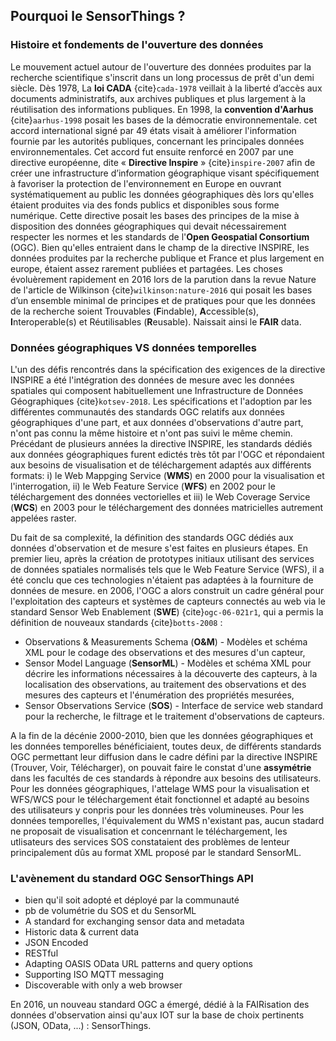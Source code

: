 ## Pourquoi le SensorThings ?

### Histoire et fondements de l'ouverture des données
Le mouvement actuel autour de l'ouverture des données produites par la recherche scientifique s'inscrit dans un long processus de prêt d'un demi siècle. 
Dès 1978, La **loi CADA** {cite}`cada-1978` veillait à la liberté d’accès aux documents administratifs, aux archives publiques et plus largement à la réutilisation des informations publiques. En 1998, la **convention d'Aarhus** {cite}`aarhus-1998` posait les bases de la démocratie environnementale. cet accord international signé par 49 états visait à améliorer l'information fournie par les autorités publiques, concernant les principales données environnementales. Cet accord fut ensuite renforcé en 2007 par une directive européenne, dite « **Directive Inspire** » {cite}`inspire-2007` afin de créer une infrastructure d’information géographique visant spécifiquement à favoriser la protection de l'environnement en Europe en ouvrant systématiquement au public les données géographiques dès lors qu'elles étaient produites via des fonds publics et disponibles sous forme numérique. Cette directive posait les bases des principes de la mise à disposition des données géographiques qui devait nécessairement respecter les normes et les standards de l'**Open Geospatial Consortium** (OGC). Bien qu'elles entraient dans le champ de la directive INSPIRE, les données produites par la recherche publique et France et plus largement en europe, étaient assez rarement publiées et partagées. Les choses évoluèrement rapidement en 2016 lors de la parution dans la revue Nature de l'article de Wilkinson {cite}`wilkinson:nature-2016` qui posait les bases d’un ensemble minimal de principes et de pratiques pour que les données de la recherche soient Trouvables (**F**indable), **A**ccessible(s), **I**nteroperable(s) et Réutilisables (**R**eusable). Naissait ainsi le **FAIR** data.

### Données géographiques VS données temporelles
L'un des défis rencontrés dans la spécification des exigences de la directive INSPIRE a été l'intégration des données de mesure avec les données spatiales qui composent habituellement une Infrastructure de Données Géographiques {cite}`kotsev-2018`. Les spécifications et l'adoption par les différentes communautés des standards OGC relatifs aux données géographiques d'une part, et aux données d'observations d'autre part, n'ont pas connu la même histoire et n'ont pas suivi le même chemin.
Précédant de plusieurs années la directive INSPIRE, les standards dédiés aux données géographiques furent edictés très tôt par l'OGC et répondaient aux besoins de visualisation et de téléchargement adaptés aux différents formats: i) le Web Mappging Service (**WMS**) en 2000 pour la visualisation et l'interrogation, ii) le Web Feature Service (**WFS**) en 2002 pour le téléchargement des données vectorielles et iii) le Web Coverage Service (**WCS**) en 2003 pour le téléchargement des données matricielles autrement appelées raster. 

Du fait de sa complexité, la définition des standards OGC dédiés aux données d'observation et de mesure s'est faites en plusieurs étapes. En premier lieu, 
après la création de prototypes initiaux utilisant des services de données spatiales normalisés tels que le Web Feature Service (WFS), il a été conclu que ces technologies n'étaient pas adaptées à la fourniture de données de mesure. en 2006, l'OGC a alors construit un cadre général pour l'exploitation des capteurs et systèmes de capteurs connectés au web via le standard Sensor Web Enablement (**SWE**) {cite}`ogc-06-021r1`, qui a permis la définition de nouveaux standards {cite}`botts-2008` :
- Observations & Measurements Schema (**O&M**) - Modèles et schéma XML pour le codage des observations et des mesures d'un capteur,
- Sensor Model Language (**SensorML**) - Modèles et schéma XML pour décrire les informations nécessaires à la découverte des capteurs, à la localisation des observations, au traitement des observations et des mesures des capteurs et l'énumération des propriétés mesurées,
- Sensor Observations Service (**SOS**) - Interface de service web standard pour la recherche, le filtrage et le traitement d'observations de capteurs.

A la fin de la décénie 2000-2010, bien que les données géographiques et les données temporelles bénéficiaient, toutes deux, de différents standards OGC permettant leur diffusion dans le cadre défini par la directive INSPIRE (Trouver, Voir, Télécharger), on pouvait faire le constat d'une **assymétrie** dans les facultés de ces standards à répondre aux besoins des utilisateurs.
Pour les données géographiques, l'attelage WMS pour la visualisation et WFS/WCS pour le téléchargement était fonctionnel et adapté au besoins des utilisateurs y conpris pour les données très volumineuses. Pour les données temporelles, l'équivalement du WMS n'existant pas, aucun stadard ne proposait de visualisation et concenrnant le téléchargement, les utlisateurs des services SOS constataient des problèmes de lenteur principalement dûs au format XML proposé par le standard SensorML.


### L'avènement du standard OGC SensorThings API
- bien qu'il soit adopté et déployé par la communauté
- pb de volumétrie du SOS et du SensorML
- A standard for exchanging sensor data and metadata
- Historic data & current data
- JSON Encoded
- RESTful
- Adapting OASIS OData URL patterns and query options
- Supporting ISO MQTT messaging
- Discoverable with only a web browser









En 2016, un nouveau standard OGC a émergé, dédié à la FAIRisation des données d'observation ainsi qu'aux IOT sur la base de choix pertinents (JSON, OData, ...) : SensorThings. 
